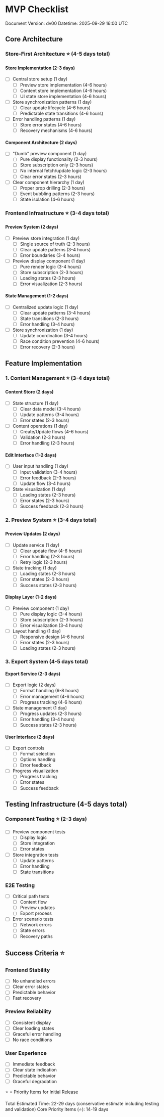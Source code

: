 # MVP Checklist

Document Version: dv00
Datetime: 2025-09-29 16:00 UTC

## Core Architecture

### Store-First Architecture ⭐ (4-5 days total)

#### Store Implementation (2-3 days)

- [ ] Central store setup (1 day)
  - [ ] Preview store implementation (4-6 hours)
  - [ ] Content store implementation (4-6 hours)
  - [ ] UI state store implementation (4-6 hours)
- [ ] Store synchronization patterns (1 day)
  - [ ] Clear update lifecycle (4-6 hours)
  - [ ] Predictable state transitions (4-6 hours)
- [ ] Error handling patterns (1 day)
  - [ ] Store error states (4-6 hours)
  - [ ] Recovery mechanisms (4-6 hours)

#### Component Architecture (2 days)

- [ ] "Dumb" preview component (1 day)
  - [ ] Pure display functionality (2-3 hours)
  - [ ] Store subscription only (2-3 hours)
  - [ ] No internal fetch/update logic (2-3 hours)
  - [ ] Clear error states (2-3 hours)
- [ ] Clear component hierarchy (1 day)
  - [ ] Proper prop drilling (2-3 hours)
  - [ ] Event bubbling patterns (2-3 hours)
  - [ ] State isolation (4-6 hours)

### Frontend Infrastructure ⭐ (3-4 days total)

#### Preview System (2 days)

- [ ] Preview store integration (1 day)
  - [ ] Single source of truth (2-3 hours)
  - [ ] Clear update patterns (3-4 hours)
  - [ ] Error boundaries (3-4 hours)
- [ ] Preview display component (1 day)
  - [ ] Pure render logic (3-4 hours)
  - [ ] Store subscription (2-3 hours)
  - [ ] Loading states (2-3 hours)
  - [ ] Error visualization (2-3 hours)

#### State Management (1-2 days)

- [ ] Centralized update logic (1 day)
  - [ ] Clear update patterns (3-4 hours)
  - [ ] State transitions (2-3 hours)
  - [ ] Error handling (3-4 hours)
- [ ] Store synchronization (1 day)
  - [ ] Update coordination (3-4 hours)
  - [ ] Race condition prevention (4-6 hours)
  - [ ] Error recovery (2-3 hours)

## Feature Implementation

### 1. Content Management ⭐ (3-4 days total)

#### Content Store (2 days)

- [ ] State structure (1 day)
  - [ ] Clear data model (3-4 hours)
  - [ ] Update patterns (3-4 hours)
  - [ ] Error states (2-3 hours)
- [ ] Content operations (1 day)
  - [ ] Create/Update flows (4-6 hours)
  - [ ] Validation (2-3 hours)
  - [ ] Error handling (2-3 hours)

#### Edit Interface (1-2 days)

- [ ] User input handling (1 day)
  - [ ] Input validation (3-4 hours)
  - [ ] Error feedback (2-3 hours)
  - [ ] Update flow (3-4 hours)
- [ ] State visualization (1 day)
  - [ ] Loading states (2-3 hours)
  - [ ] Error states (2-3 hours)
  - [ ] Success feedback (2-3 hours)

### 2. Preview System ⭐ (3-4 days total)

#### Preview Updates (2 days)

- [ ] Update service (1 day)
  - [ ] Clear update flow (4-6 hours)
  - [ ] Error handling (2-3 hours)
  - [ ] Retry logic (2-3 hours)
- [ ] State tracking (1 day)
  - [ ] Loading states (2-3 hours)
  - [ ] Error states (2-3 hours)
  - [ ] Success states (2-3 hours)

#### Display Layer (1-2 days)

- [ ] Preview component (1 day)
  - [ ] Pure display logic (3-4 hours)
  - [ ] Store subscription (2-3 hours)
  - [ ] Error visualization (3-4 hours)
- [ ] Layout handling (1 day)
  - [ ] Responsive design (4-6 hours)
  - [ ] Error states (2-3 hours)
  - [ ] Loading states (2-3 hours)

### 3. Export System (4-5 days total)

#### Export Service (2-3 days)

- [ ] Export logic (2 days)
  - [ ] Format handling (6-8 hours)
  - [ ] Error management (4-6 hours)
  - [ ] Progress tracking (4-6 hours)
- [ ] State management (1 day)
  - [ ] Progress updates (2-3 hours)
  - [ ] Error handling (3-4 hours)
  - [ ] Success states (2-3 hours)

#### User Interface (2 days)

- [ ] Export controls
  - [ ] Format selection
  - [ ] Options handling
  - [ ] Error feedback
- [ ] Progress visualization
  - [ ] Progress tracking
  - [ ] Error states
  - [ ] Success feedback

## Testing Infrastructure (4-5 days total)

### Component Testing ⭐ (2-3 days)

- [ ] Preview component tests
  - [ ] Display logic
  - [ ] Store integration
  - [ ] Error states
- [ ] Store integration tests
  - [ ] Update patterns
  - [ ] Error handling
  - [ ] State transitions

### E2E Testing

- [ ] Critical path tests
  - [ ] Content flow
  - [ ] Preview updates
  - [ ] Export process
- [ ] Error scenario tests
  - [ ] Network errors
  - [ ] State errors
  - [ ] Recovery paths

## Success Criteria ⭐

### Frontend Stability

- [ ] No unhandled errors
- [ ] Clear error states
- [ ] Predictable behavior
- [ ] Fast recovery

### Preview Reliability

- [ ] Consistent display
- [ ] Clear loading states
- [ ] Graceful error handling
- [ ] No race conditions

### User Experience

- [ ] Immediate feedback
- [ ] Clear state indication
- [ ] Predictable behavior
- [ ] Graceful degradation

⭐ = Priority Items for Initial Release

Total Estimated Time: 22-29 days (conservative estimate including testing and validation)
Core Priority Items (⭐): 14-19 days
